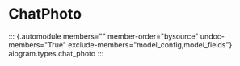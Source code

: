 # ChatPhoto

::: {.automodule members="" member-order="bysource" undoc-members="True" exclude-members="model_config,model_fields"}
aiogram.types.chat_photo
:::
